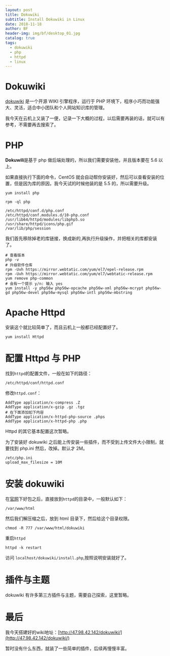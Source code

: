 ```yaml
---
layout: post
title: Dokuwiki
subtitle: Install Dokuwiki in Linux
date: 2018-11-18
author: BF
header-img: img/bf/desktop_01.jpg
catalog: true
tags:
  - dokuwiki
  - php
  - httpd
  - linux
---
```


# Dokuwiki

[dokuwiki](https://www.dokuwiki.org/) 是一个开源 WIKI 引擎程序，运行于 PHP 环境下，程序小巧而功能强大、灵活，适合中小团队和个人网站知识库的管理。

我今天在云机上又装了一便，记录一下大概的过程，以后需要再装的话，就可以有参考，不需要再去搜索了。

# PHP

**Dokuwili**是基于 php 做后端处理的，所以我们需要安装他，并且版本要在 5.6 以上。

如果直接执行下面的命令，CentOS 就会自动帮你安装好，然后可以查看安装的位置，但是因为库的原因，我今天试的时候他装的是 5.5 的，所以需要升级。

```batch
yum install php

rpm -ql php

/etc/httpd/conf.d/php.conf
/etc/httpd/conf.modules.d/10-php.conf
/usr/lib64/httpd/modules/libphp5.so
/usr/share/httpd/icons/php.gif
/var/lib/php/session
```

我们首先移除掉老的库链接，换成新的,再执行升级操作，并把相关的库都安装了。
```batch
# 查看版本
php -v
# 升级软件仓库
rpm -Uvh https://mirror.webtatic.com/yum/el7/epel-release.rpm
rpm -Uvh https://mirror.webtatic.com/yum/el7/webtatic-release.rpm
yum remove php-common
# 会有一个提示 y/n: 输入 yes
yum install -y php56w php56w-opcache php56w-xml php56w-mcrypt php56w-gd php56w-devel php56w-mysql php56w-intl php56w-mbstring
```

# Apache Httpd

安装这个就比较简单了，而且云机上一般都已经配置好了。
```batch
yum install Httpd
```

# 配置 Httpd 与 PHP

找到`httpd`的配置文件，一般在如下的路径：
```batch
/etc/httpd/conf/httpd.conf
```

修改`httpd.conf`：
```
AddType application/x-compress .Z
AddType application/x-gzip .gz .tgz
# 在下面添加如下内容
AddType application/x-httpd-php-source .phps
AddType application/x-httpd-php .php
```

Httpd 的其它基本配置这次暂略。

为了安装好 dokuwiki 之后能上传安装一些插件，而不受到上传文件大小限制，就要找到 php.ini
然后，改掉。默认才 2M。
```
/etc/php.ini
upload_max_filesize = 10M
```

# 安装 dokuwiki

在[官网](https://www.dokuwiki.org/)下好包之后，直接放到`httpd`的目录中，一般默认如下：
```batch
/var/www/html
```

然后我们解压缩之后，放到 html 目录下，然后给这个目录权限。
```batch
chmod -R 777 /var/www/html/dokuwiki
```

重启`httpd`
```batch
httpd -k restart
```
访问 `localhost/dokuwiki/install.php`,按照说明安装就好了。


# 插件与主题

dokuwiki 有许多第三方插件与主题，需要自己探索，这里暂略。

# 最后

我今天搭建好的wiki地址：[http://47.98.42.142/dokuwiki/](http://47.98.42.142/dokuwiki/)

暂时没有什么东西，就装了一些简单的插件，后续再慢慢丰富。